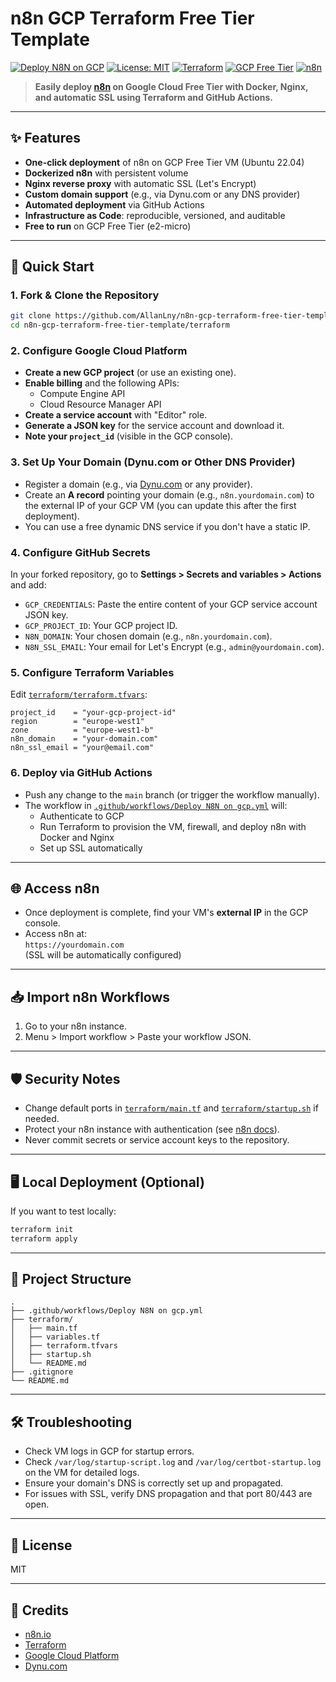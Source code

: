 # n8n GCP Terraform Free Tier Template

[![Deploy N8N on GCP](https://github.com/allanlny/n8n-gcp-terraform-free-tier-template/actions/workflows/Deploy%20N8N%20on%20gcp.yml/badge.svg)](.github/workflows/Deploy%20N8N%20on%20gcp.yml)
[![License: MIT](https://img.shields.io/badge/License-MIT-yellow.svg)](LICENSE)
[![Terraform](https://img.shields.io/badge/Terraform-1.6%2B-623CE4?logo=terraform)](https://www.terraform.io/)
[![GCP Free Tier](https://img.shields.io/badge/GCP-Free--Tier-4285F4?logo=googlecloud)](https://cloud.google.com/free)
[![n8n](https://img.shields.io/badge/n8n-automation-2088FF?logo=n8n)](https://n8n.io/)

> **Easily deploy [n8n](https://n8n.io/) on Google Cloud Free Tier with Docker, Nginx, and automatic SSL using Terraform and GitHub Actions.**

---

## ✨ Features

- **One-click deployment** of n8n on GCP Free Tier VM (Ubuntu 22.04)
- **Dockerized n8n** with persistent volume
- **Nginx reverse proxy** with automatic SSL (Let's Encrypt)
- **Custom domain support** (e.g., via Dynu.com or any DNS provider)
- **Automated deployment** via GitHub Actions
- **Infrastructure as Code**: reproducible, versioned, and auditable
- **Free to run** on GCP Free Tier (e2-micro)

---

## 🚀 Quick Start

### 1. Fork & Clone the Repository

```bash
git clone https://github.com/AllanLny/n8n-gcp-terraform-free-tier-template.git
cd n8n-gcp-terraform-free-tier-template/terraform
```

### 2. Configure Google Cloud Platform

- **Create a new GCP project** (or use an existing one).
- **Enable billing** and the following APIs:
  - Compute Engine API
  - Cloud Resource Manager API
- **Create a service account** with "Editor" role.
- **Generate a JSON key** for the service account and download it.
- **Note your `project_id`** (visible in the GCP console).

### 3. Set Up Your Domain (Dynu.com or Other DNS Provider)

- Register a domain (e.g., via [Dynu.com](https://www.dynu.com/) or any provider).
- Create an **A record** pointing your domain (e.g., `n8n.yourdomain.com`) to the external IP of your GCP VM (you can update this after the first deployment).
- You can use a free dynamic DNS service if you don't have a static IP.

### 4. Configure GitHub Secrets

In your forked repository, go to **Settings > Secrets and variables > Actions** and add:

- `GCP_CREDENTIALS`: Paste the entire content of your GCP service account JSON key.
- `GCP_PROJECT_ID`: Your GCP project ID.
- `N8N_DOMAIN`: Your chosen domain (e.g., `n8n.yourdomain.com`).
- `N8N_SSL_EMAIL`: Your email for Let's Encrypt (e.g., `admin@yourdomain.com`).

### 5. Configure Terraform Variables

Edit [`terraform/terraform.tfvars`](terraform/terraform.tfvars):

```hcl
project_id    = "your-gcp-project-id"
region        = "europe-west1"
zone          = "europe-west1-b"
n8n_domain    = "your-domain.com"
n8n_ssl_email = "your@email.com"
```

### 6. Deploy via GitHub Actions

- Push any change to the `main` branch (or trigger the workflow manually).
- The workflow in [`.github/workflows/Deploy N8N on gcp.yml`](.github/workflows/Deploy%20N8N%20on%20gcp.yml) will:
  - Authenticate to GCP
  - Run Terraform to provision the VM, firewall, and deploy n8n with Docker and Nginx
  - Set up SSL automatically

---

## 🌐 Access n8n

- Once deployment is complete, find your VM's **external IP** in the GCP console.
- Access n8n at:  
  `https://yourdomain.com`  
  (SSL will be automatically configured)

---

## 📥 Import n8n Workflows

1. Go to your n8n instance.
2. Menu > Import workflow > Paste your workflow JSON.

---

## 🛡️ Security Notes

- Change default ports in [`terraform/main.tf`](terraform/main.tf) and [`terraform/startup.sh`](terraform/startup.sh) if needed.
- Protect your n8n instance with authentication (see [n8n docs](https://docs.n8n.io/hosting/security.html)).
- Never commit secrets or service account keys to the repository.

---

## 🖥️ Local Deployment (Optional)

If you want to test locally:

```bash
terraform init
terraform apply
```

---

## 🧩 Project Structure

```
.
├── .github/workflows/Deploy N8N on gcp.yml
├── terraform/
│   ├── main.tf
│   ├── variables.tf
│   ├── terraform.tfvars
│   ├── startup.sh
│   └── README.md
├── .gitignore
└── README.md
```

---

## 🛠️ Troubleshooting

- Check VM logs in GCP for startup errors.
- Check `/var/log/startup-script.log` and `/var/log/certbot-startup.log` on the VM for detailed logs.
- Ensure your domain's DNS is correctly set up and propagated.
- For issues with SSL, verify DNS propagation and that port 80/443 are open.

---

## 📄 License

MIT

---

## 🙏 Credits

- [n8n.io](https://n8n.io/)
- [Terraform](https://www.terraform.io/)
- [Google Cloud Platform](https://cloud.google.com/)
- [Dynu.com](https://www.dynu.com/)